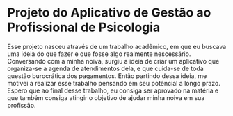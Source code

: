 # Projeto do Aplicativo de Gestão ao Profissional de Psicologia
Esse projeto nasceu através de um trabalho acadêmico, em que eu buscava uma ideia do que fazer e que fosse algo realmente nescessário. Conversando com a minha noiva, surgiu a ideia de criar um aplicativo que organiza-se a agenda de atendimentos dela, e que cuida-se de toda questão burocrática dos pagamentos. Então partindo dessa ideia, me motivei a realizar esse trabalho pensando em seu potêncial a longo prazo. Espero que ao final desse trabalho, eu consiga ser aprovado na matéria e que também consiga atingir o objetivo de ajudar minha noiva em sua profissão.

